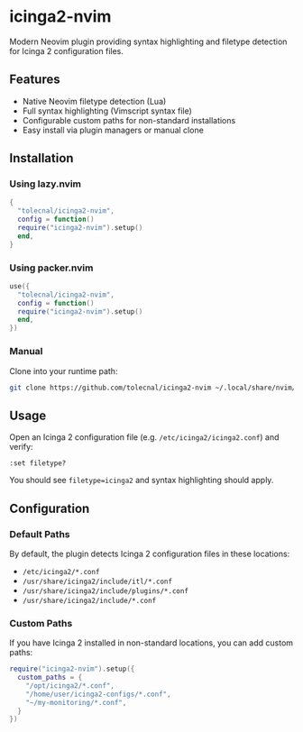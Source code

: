 # icinga2-nvim

Modern Neovim plugin providing syntax highlighting and filetype detection for Icinga 2 configuration files.

## Features

- Native Neovim filetype detection (Lua)
- Full syntax highlighting (Vimscript syntax file)
- Configurable custom paths for non-standard installations
- Easy install via plugin managers or manual clone

## Installation

### Using lazy.nvim

```lua
{
  "tolecnal/icinga2-nvim",
  config = function()
  require("icinga2-nvim").setup()
  end,
}
```

### Using packer.nvim

```lua
use({
  "tolecnal/icinga2-nvim",
  config = function()
  require("icinga2-nvim").setup()
  end,
})
```

### Manual

Clone into your runtime path:

```bash
git clone https://github.com/tolecnal/icinga2-nvim ~/.local/share/nvim/site/pack/plugins/start/icinga2-nvim
```

## Usage

Open an Icinga 2 configuration file (e.g. `/etc/icinga2/icinga2.conf`) and verify:

```vim
:set filetype?
```

You should see `filetype=icinga2` and syntax highlighting should apply.

## Configuration

### Default Paths

By default, the plugin detects Icinga 2 configuration files in these locations:

- `/etc/icinga2/*.conf`
- `/usr/share/icinga2/include/itl/*.conf`
- `/usr/share/icinga2/include/plugins/*.conf`
- `/usr/share/icinga2/include/*.conf`

### Custom Paths

If you have Icinga 2 installed in non-standard locations, you can add custom paths:

```lua
require("icinga2-nvim").setup({
  custom_paths = {
    "/opt/icinga2/*.conf",
    "/home/user/icinga2-configs/*.conf",
    "~/my-monitoring/*.conf",
  }
})
```
